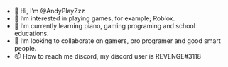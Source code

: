 - 👋 Hi, I’m @AndyPlayZzz
- 👀 I’m interested in playing games, for example; Roblox.
- 🌱 I’m currently learning piano, gaming programing and school educations.
- 💞️ I’m looking to collaborate on gamers, pro programer and good smart people.
- 📫 How to reach me discord, my discord user is REVENGE#3118

<!---
AndyPlayZzz/Andy is a ✨ special ✨ repository because its `README.md` (this file) appears on your GitHub profile.
You can click the Preview link to take a look at your changes.
--->
